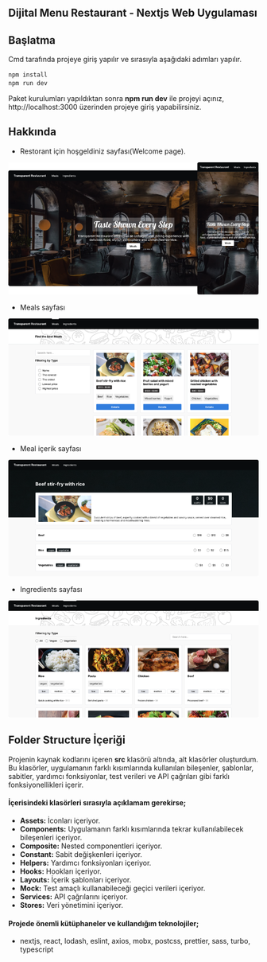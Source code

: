 ## Dijital Menu Restaurant - Nextjs Web Uygulaması

## Başlatma
Cmd tarafında projeye giriş yapılır ve sırasıyla aşağıdaki adımları yapılır.

```bash
npm install
npm run dev
```

Paket kurulumları yapıldıktan sonra **npm run dev** ile projeyi açınız, http://localhost:3000 üzerinden projeye giriş yapabilirsiniz.

## Hakkında
- Restorant için hoşgeldiniz sayfası(Welcome page).

![](public/mockups/welcome-page.png)

- Meals sayfası

![](public/mockups/meals-page.png)

- Meal içerik sayfası

![](public/mockups/meals-id-page.png)

- Ingredients sayfası

![](public/mockups/ingredients-page.png)


## Folder Structure İçeriği

Projenin kaynak kodlarını içeren **src** klasörü altında, alt klasörler oluşturdum. Bu klasörler, uygulamanın farklı kısımlarında kullanılan bileşenler, şablonlar, sabitler, yardımcı fonksiyonlar, test verileri ve API çağrıları gibi farklı fonksiyonellikleri içerir.

#### İçerisindeki klasörleri sırasıyla açıklamam gerekirse;
- **Assets:** İconları içeriyor.
- **Components:** Uygulamanın farklı kısımlarında tekrar kullanılabilecek bileşenleri içeriyor.
- **Composite:** Nested componentleri içeriyor.
- **Constant:** Sabit değişkenleri içeriyor.
- **Helpers:** Yardımcı fonksiyonları içeriyor.
- **Hooks:** Hookları içeriyor.
- **Layouts:** İçerik şablonları içeriyor.
- **Mock:** Test amaçlı kullanabileceği geçici verileri içeriyor.
- **Services:** API çağrılarını içeriyor.
- **Stores:** Veri yönetimini içeriyor.

#### Projede önemli kütüphaneler ve kullandığım teknolojiler;
- nextjs, react, lodash, eslint, axios, mobx, postcss, prettier, sass, turbo, typescript
